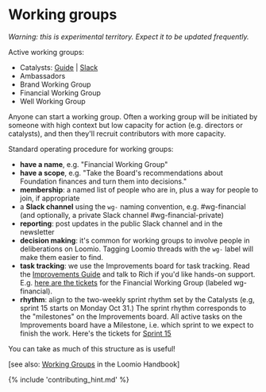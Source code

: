 # Working groups

*Warning: this is experimental territory. Expect it to be updated frequently.*

Active working groups:

* Catalysts: [Guide]() | [Slack](https://enspiral.slack.com/messages/wg-catalysts/)
* Ambassadors
* Brand Working Group
* Financial Working Group
* Well Working Group

Anyone can start a working group. Often a working group will be initiated by someone with high context but low capacity for action (e.g. directors or catalysts), and then they'll recruit contributors with more capacity.

Standard operating procedure for working groups:

* **have a name**, e.g. "Financial Working Group"
* **have a scope**, e.g. "Take the Board's recommendations about Foundation finances and turn them into decisions."
* **membership**: a named list of people who are in, plus a way for people to join, if appropriate
* a **Slack channel** using the `wg-` naming convention, e.g. #wg-financial (and optionally, a private Slack channel #wg-financial-private)
* **reporting**: post updates in the public Slack channel and in the newsletter
* **decision making**: it's common for working groups to involve people in deliberations on Loomio. Tagging Loomio threads with the `wg-` label will make them easier to find.
* **task tracking**: we use the Improvements board for task tracking. Read the [Improvements Guide](./guides/improvements.md) and talk to Rich if you'd like hands-on support. E.g. [here are the tickets](https://waffle.io/enspiral/improvements?label=WG-financial) for the Financial Working Group (labeled wg-financial).
* **rhythm**: align to the two-weekly sprint rhythm set by the Catalysts (e.g, sprint 15 starts on Monday Oct 31.) The sprint rhythm corresponds to the "milestones" on the Improvements board. All active tasks on the Improvements board have a Milestone, i.e. which sprint to we expect to finish the work. Here's the tickets for [Sprint 15](https://waffle.io/enspiral/improvements?milestone=sprint-15)

You can take as much of this structure as is useful!

[see also: [Working Groups](https://loomio.coop/working_groups.html) in the Loomio Handbook]

{% include 'contributing_hint.md' %}
